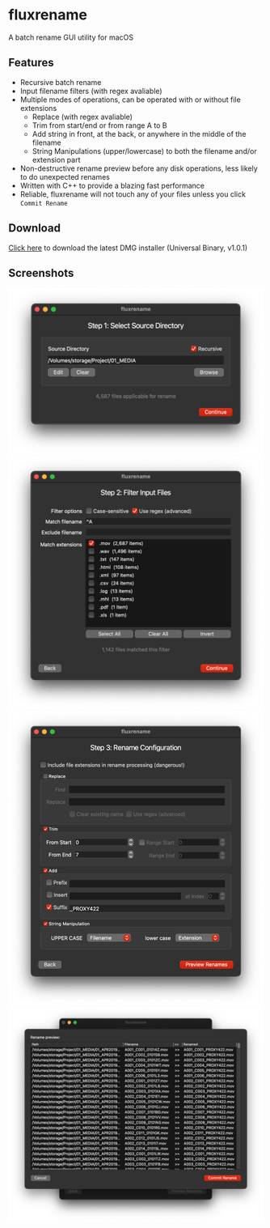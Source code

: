 # fluxrename
A batch rename GUI utility for macOS

## Features
- Recursive batch rename
- Input filename filters (with regex avaliable)
- Multiple modes of operations, can be operated with or without file extensions
    - Replace (with regex avaliable)
    - Trim from start/end or from range A to B
    - Add string in front, at the back, or anywhere in the middle of the filename
    - String Manipulations (upper/lowercase) to both the filename and/or extension part
- Non-destructive rename preview before any disk operations, less likely to do unexpected renames
- Written with C++ to provide a blazing fast performance
- Reliable, fluxrename will not touch any of your files unless you click `Commit Rename`

## Download

[Click here](https://github.com/fluxTH/fluxrename/releases/download/v1.0.1/fluxrename-v1.0.1-Universal.dmg) to download the latest DMG installer (Universal Binary, v1.0.1)

## Screenshots
<img alt="Source selection screen" src="https://raw.githubusercontent.com/fluxTH/fluxrename/main/docs/screenshots/screen_1.png">
<img alt="Filter screen" src="https://raw.githubusercontent.com/fluxTH/fluxrename/main/docs/screenshots/screen_2.png">
<img alt="Rename configuration screen" src="https://raw.githubusercontent.com/fluxTH/fluxrename/main/docs/screenshots/screen_3.png">
<img alt="Rename preview screen" src="https://raw.githubusercontent.com/fluxTH/fluxrename/main/docs/screenshots/screen_4.png">
